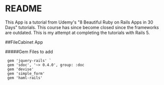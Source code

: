 # README

This App is a tutorial from Udemy's "8 Beautiful Ruby on Rails Apps in 30 Days" tutorials. This course has since become closed since the frameworks are outdated. This is my attempt at completing the tutorials with Rails 5. 

##FileCabinet App

#####Gem Files to add

 ```
  gem 'jquery-rails' `
  gem 'sdoc', '~> 0.4.0', group: :doc
  gem 'devise'
  gem 'simple_form'
  gem 'haml-rails'
  
  ```